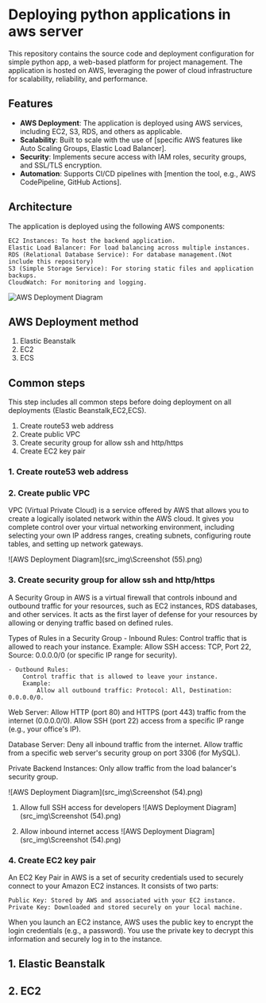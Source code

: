 # Deploying python applications in aws server

This repository contains the source code and deployment configuration for simple python app, a web-based platform for project management. The application is hosted on AWS, leveraging the power of cloud infrastructure for scalability, reliability, and performance.


## Features

- **AWS Deployment**: The application is deployed using AWS services, including EC2, S3, RDS, and others as applicable.
- **Scalability**: Built to scale with the use of [specific AWS features like Auto Scaling Groups, Elastic Load Balancer].
- **Security**: Implements secure access with IAM roles, security groups, and SSL/TLS encryption.
- **Automation**: Supports CI/CD pipelines with [mention the tool, e.g., AWS CodePipeline, GitHub Actions].


## Architecture

The application is deployed using the following AWS components:

    EC2 Instances: To host the backend application.
    Elastic Load Balancer: For load balancing across multiple instances.
    RDS (Relational Database Service): For database management.(Not include this repository)
    S3 (Simple Storage Service): For storing static files and application backups.
    CloudWatch: For monitoring and logging.

![AWS Deployment Diagram](https://www.linkedin.com/pulse/scalability-high-availability-why-i-am-fan-aws-elastic-ehab-anshad/)



## AWS Deployment method

1. Elastic Beanstalk
2. EC2 
3. ECS


## Common steps

This step includes all common steps before doing deployment on all deployments (Elastic Beanstalk,EC2,ECS).

1. Create route53 web address
2. Create public VPC
3. Create security group for allow ssh and http/https
4. Create EC2 key pair

### 1. Create route53 web address



### 2. Create public VPC

VPC (Virtual Private Cloud) is a service offered by AWS that allows you to create a logically isolated network within the AWS cloud. It gives you complete control over your virtual networking environment, including selecting your own IP address ranges, creating subnets, configuring route tables, and setting up network gateways.

![AWS Deployment Diagram](src_img\Screenshot (55).png)




### 3. Create security group for allow ssh and http/https

A Security Group in AWS is a virtual firewall that controls inbound and outbound traffic for your resources, such as EC2 instances, RDS databases, and other services. It acts as the first layer of defense for your resources by allowing or denying traffic based on defined rules.

Types of Rules in a Security Group
    - Inbound Rules:
        Control traffic that is allowed to reach your instance.
        Example:
            Allow SSH access: TCP, Port 22, Source: 0.0.0.0/0 (or specific IP range for security).

    - Outbound Rules:
        Control traffic that is allowed to leave your instance.
        Example:
            Allow all outbound traffic: Protocol: All, Destination: 0.0.0.0/0.


Web Server:
    Allow HTTP (port 80) and HTTPS (port 443) traffic from the internet (0.0.0.0/0).
    Allow SSH (port 22) access from a specific IP range (e.g., your office's IP).

Database Server:
    Deny all inbound traffic from the internet.
    Allow traffic from a specific web server's security group on port 3306 (for MySQL).

Private Backend Instances:
    Only allow traffic from the load balancer's security group.

![AWS Deployment Diagram](src_img\Screenshot (54).png)


1. Allow full SSH access for developers
![AWS Deployment Diagram](src_img\Screenshot (54).png)



2. Allow inbound internet access
![AWS Deployment Diagram](src_img\Screenshot (54).png)



### 4. Create EC2 key pair

An EC2 Key Pair in AWS is a set of security credentials used to securely connect to your Amazon EC2 instances. It consists of two parts:

    Public Key: Stored by AWS and associated with your EC2 instance.
    Private Key: Downloaded and stored securely on your local machine.

When you launch an EC2 instance, AWS uses the public key to encrypt the login credentials (e.g., a password). You use the private key to decrypt this information and securely log in to the instance.


## 1. Elastic Beanstalk

## 2. EC2